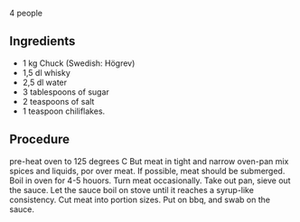 ﻿4 people

## Ingredients
- 1 kg Chuck (Swedish: Högrev)
- 1,5 dl whisky
- 2,5 dl water
- 3 tablespoons of sugar
- 2 teaspoons of salt
- 1 teaspoon chiliflakes. 

## Procedure
pre-heat oven to 125 degrees C
But meat in tight and narrow oven-pan
mix spices and liquids, por over meat. If possible, meat should be submerged. 
Boil in oven for 4-5 houors. Turn meat occasionally. 
Take out pan, sieve out the sauce. Let the sauce boil on stove until it reaches a syrup-like consistency. 
Cut meat into portion sizes. 
Put on bbq, and swab on the sauce. 
